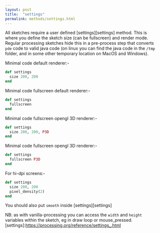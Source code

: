 ```yaml
---
layout: post
title:  "settings"
permalink: methods/settings.html
---
```

All sketches require a user defined [settings][settings] method. This is where you define the sketch size (can be fullscreen) and render mode. Regular processing sketches hide this in a pre-process step that converts `pde` code to valid java code (on linux you can find the java code in the `/tmp` folder, and in some other temporary location on MacOS and Windows).

Minimal code default renderer:-
```ruby
def settings
  size 200, 200
end
```

Minimal code fullscreen default renderer:-
```ruby
def settings
  fullscreen
end
```

Minimal code fullscreen opengl 3D renderer:-
```ruby
def settings
  size 200, 200, P3D
end
```

Minimal code fullscreen opengl 3D renderer:-
```ruby
def settings
  fullscreen P3D
end
```

For hi-dpi screens:-

```ruby
def settings
  size 200, 200
  pixel_density(2)
end
```

You should also put `smooth` inside [settings][settings]

NB: as with vanilla-processing you can access the `width` and `height` variables within the sketch, eg in draw loop or mouse_pressed.
[settings]:https://processing.org/reference/settings_.html
